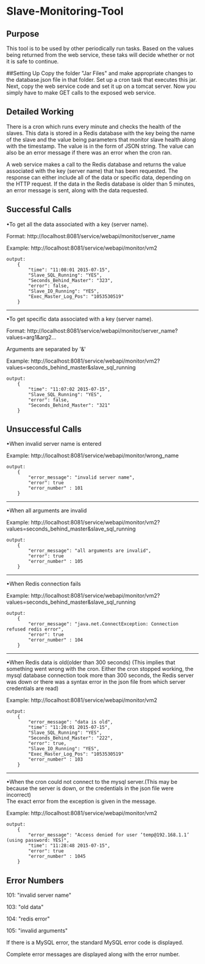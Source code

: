 # **Slave-Monitoring-Tool**

## Purpose
This tool is to be used by other periodically run tasks. Based on the values being returned from the web service, these taks will decide whether or not it is safe to continue.

##Setting Up
Copy the folder "Jar Files" and make appropriate changes to the database.json file in that folder. Set up a cron task that executes this jar.
Next, copy the web service code and set it up on a tomcat server.
Now you simply have to make GET calls to the exposed web service.

## Detailed Working
There is a cron which runs every minute and checks the health of the slaves. This data is stored in a Redis database with the key being the name of the slave and the value being parameters that monitor slave health along with the timestamp. The value is in the form of JSON string. The value can also be an error message if there was an error when the cron ran. 

A web service makes a call to the Redis database and returns the value associated with the key (server name) that has been requested. The response can either include all of the data or specific data, depending on the HTTP request. If the data in the Redis database is older than 5 minutes, an error message is sent, along with the data requested.



## Successful Calls

•To get all the data associated with a key (server name).

Format: http://localhost:8081/service/webapi/monitor/server_name

Example:
http://localhost:8081/service/webapi/monitor/vm2

    output:
		{
 			"time": "11:08:01 2015-07-15",
  			"Slave_SQL_Running": "YES",
  			"Seconds_Behind_Master": "323",
  			"error": false,
  			"Slave_IO_Running": "YES",
  			"Exec_Master_Log_Pos": "1053530519"
		}

***

•To get specific data associated with a key (server name).

Format: http://localhost:8081/service/webapi/monitor/server_name?values=arg1&arg2...  

Arguments are separated by '&'

Example:
http://localhost:8081/service/webapi/monitor/vm2?values=seconds_behind_master&slave_sql_running

    output:	
		{
  			"time": "11:07:02 2015-07-15",
			"Slave_SQL_Running": "YES",
  			"error": false,
  			"Seconds_Behind_Master": "321"
		}	


## Unsuccessful Calls

•When invalid server name is entered

Example:
http://localhost:8081/service/webapi/monitor/wrong_name

    output:
		{		
  			"error_message": "invalid server name",
  			"error": true
			"error_number" : 101
		}


***

•When all arguments are invalid

Example:
http://localhost:8081/service/webapi/monitor/vm2?values=seconds_behind_master&slave_sql_running

	output:	
  		{
	  		"error_message": "all arguments are invalid",
 		 	"error": true
			"error_number" : 105
		}	

***

•When Redis connection fails

Example:
http://localhost:8081/service/webapi/monitor/vm2?values=seconds_behind_master&slave_sql_running

	output:	
  		{
  			"error_message": "java.net.ConnectException: Connection refused redis error",
  			"error": true
			"error_number" : 104
		}

***

•When Redis data is old(older than 300 seconds) (This implies that something went wrong with the cron. Either the cron stopped working, the mysql database connection took more than 300 seconds, the Redis server was down or there was a syntax error in the json file from which server credentials are read)

Example:
http://localhost:8081/service/webapi/monitor/vm2

	output:	
  		{
 		 	"error_message": "data is old",
  			"time": "11:20:01 2015-07-15",
  			"Slave_SQL_Running": "YES",
  			"Seconds_Behind_Master": "222",
  			"error": true,
  			"Slave_IO_Running": "YES",
  			"Exec_Master_Log_Pos": "1053530519"
			"error_number" : 103
		}

***

•When the cron could not connect to the mysql server.(This may be because the server is down, or the credentials in the json file were incorrect)	
The exact error from the exception is given in the message.

Example:
http://localhost:8081/service/webapi/monitor/vm2

	output:	
  		{
  			"error_message": "Access denied for user ‘temp@192.168.1.1’ (using password: YES)",
  			"time": "11:28:48 2015-07-15",
  			"error": true
			"error_number" : 1045 
		}


## Error Numbers

101: "invalid server name"

103: "old data"

104: "redis error"

105: "invalid arguments"

If there is a MySQL error, the standard MySQL error code is displayed.

Complete error messages are displayed along with the error number.
